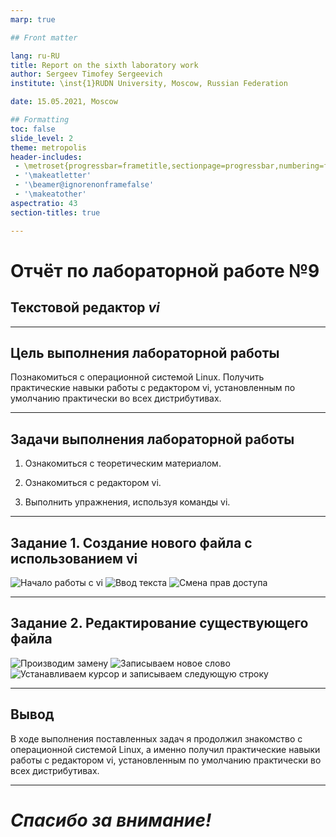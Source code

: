 ```yaml
---
marp: true

## Front matter

lang: ru-RU
title: Report on the sixth laboratory work
author: Sergeev Timofey Sergeevich
institute: \inst{1}RUDN University, Moscow, Russian Federation

date: 15.05.2021, Moscow

## Formatting
toc: false
slide_level: 2
theme: metropolis
header-includes: 
 - \metroset{progressbar=frametitle,sectionpage=progressbar,numbering=fraction}
 - '\makeatletter'
 - '\beamer@ignorenonframefalse'
 - '\makeatother'
aspectratio: 43
section-titles: true

---
```


# Отчёт по лабораторной работе №9
## Текстовой редактор *vi*

---

## Цель выполнения лабораторной работы

Познакомиться с операционной системой Linux. Получить практические навыки работы с редактором vi, установленным по умолчанию практически во всех дистрибутивах.

---

## Задачи выполнения лабораторной работы

1. Ознакомиться с теоретическим материалом.

2. Ознакомиться с редактором vi.

3. Выполнить упражнения, используя команды vi.

---

## Задание 1. Создание нового файла с использованием vi

![Начало работы с vi](imagesforlw№9/image3.jpg)
![Ввод текста](imagesforlw№9/image4.jpg)
![Смена прав доступа](imagesforlw№9/image8.jpg)

---

## Задание 2. Редактирование существующего файла
![Производим замену](imagesforlw№9/image11.jpg) 
![Записываем новое слово](imagesforlw№9/image13.jpg) 
![Устанавливаем курсор и записываем следующую строку](imagesforlw№9/image14.jpg)

---
## Вывод

В ходе выполнения поставленных задач я продолжил знакомство с операционной системой Linux, а именно получил практические навыки работы с редактором vi, установленным по умолчанию практически во всех дистрибутивах.

---

# ***Спасибо за внимание!***

